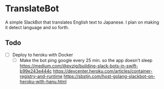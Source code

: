 # TranslateBot
A simple SlackBot that translates English text to Japanese. I plan on making it detect language and so forth.

## Todo
- [ ] Deploy to heroku with Docker
    - [ ] Make the bot ping google every 25 min. so the app doesn't sleep
    https://medium.com/@pvzig/building-slack-bots-in-swift-b99e243e444c
    https://devcenter.heroku.com/articles/container-registry-and-runtime
    https://sbstjn.com/host-golang-slackbot-on-heroku-with-hanu.html
